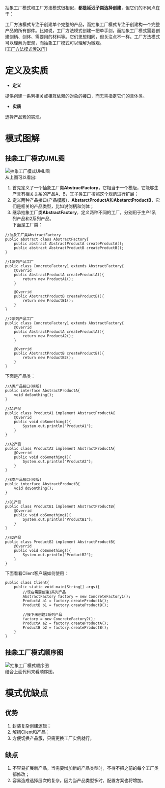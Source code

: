 抽象工厂模式和工厂方法模式很相似，**都是延迟子类选择创建**，但它们的不同点在于：  

工厂方法模式专注于创建单个完整的产品，而抽象工厂模式专注于创建构一个完整产品的所有部件。比如说，工厂方法模式创建一把单手剑，而抽象工厂模式需要创建剑柄、剑体、需要用的材料等。它们思想相同，但关注点不一样。工厂方法模式可以理解为宏观，而抽象工厂模式可以理解为微观。  
[[工厂方法模式传送门]](http://blog.csdn.net/qq_31370269/article/details/53162291)  

# 定义及实质
- **定义**  

提供创建一系列相关或相互依赖的对象的接口，而无需指定它们的具体类。 

- **实质**  

选择产品簇的实现。  

# 模式图解
## 抽象工厂模式UML图
![抽象工厂模式UML图](http://i1.piimg.com/567571/4a3528f443997f04.png)  
从上图可以看出:  
1. 首先定义了一个抽象工厂类**AbstractFactory**，它相当于一个模版，它能够生产具有相关关系的产品A、B，其子类工厂按照这个规范进行扩展；
2. 定义两种产品接口(产品模版)，**AbstarctProductA**和**AbstarctProductB**，它们是相关的产品类型，比如说剑柄和剑体；
3. 继承抽象工厂类**AbstractFactory**，定义两种不同的工厂，分别用于生产1系列产品和2系列产品。  
下面是工厂类：

```
//抽象工厂类AbstractFactory
public abstract class AbstractFactory{
    public abstract AbstractProductA createProductA();
    public abstract AbstractProductB createProductB();
}

//1系列产品工厂
public class ConcreteFactory1 extends AbstractFactory{
    @Overrid
    public AbstractProductA createProductA(){
        return new ProductA1();
    }
    
    @Overrid
    public AbstractProductB createProductB(){
        return new ProductB1();
    }
}

//2系列产品工厂
public class ConcreteFactory1 extends AbstractFactory{
    @Overrid
    public AbstractProductA createProductA(){
        return new ProductA2();
    }
    
    @Overrid
    public AbstractProductB createProductB(){
        return new ProductB2();
    }
}
```
下面是产品类：  

```
//A类产品接口(模版)
public interface AbstractProductA{
    void doSomthing();
}

//A1产品
public class ProductA1 implement AbstractProductA{
    @Overrid
    public void doSomething(){
        System.out.println("ProductA1");
    }
}

//A2产品
public class ProductA2 implement AbstractProductA{
    @Overrid
    public void doSomething(){
        System.out.println("ProductA2");
    }
}

//B类产品接口(模版)
public interface AbstractProductB{
    void doSomthing();
}

//B1产品
public class ProductB1 implement AbstractProductB{
    @Overrid
    public void doSomething(){
        System.out.println("ProductB1");
    }
}

//B2产品
public class ProductB2 implement AbstractProductB{
    @Overrid
    public void doSomething(){
        System.out.println("ProductB2");
    }
}
```
下面看看Client客户端如何使用：  

```
public class Client{
    public static void main(String[] args){
        //现在需要创建1系列产品
        AbstractFactory factory = new ConcreteFactory1();
        ProductA a1 = factory.createProductA();
        ProductB b1 = factory.createProductB();
        
        //接下来创建2系列产品
        factory = new ConcreteFactory2();
        ProductA a2 = factory.createProductA();
        ProductB b2 = factory.createProductB();
    }
}
```

## 抽象工厂模式顺序图
![抽象工厂模式顺序图](http://i1.piimg.com/567571/c64ddb0b45432df3.png)  
结合上面代码来看顺序图。

# 模式优缺点
## 优势
1. 封装复杂创建逻辑；
2. 解耦Client和产品；
3. 方便切换产品簇，只需更换工厂实例就行。

## 缺点
1. 不容易扩展新产品，当需要增加新的产品类型时，不得不把之前的每个工厂类都修改；
2. 容易造成选择层次的复杂，因为当产品类型多时，配置方案也将增加。
